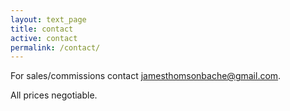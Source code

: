 ```yaml
---
layout: text_page
title: contact
active: contact
permalink: /contact/
---
```


For sales/commissions contact <a href="mailto: jamesthomsonbache@gmail.com">jamesthomsonbache@gmail.com</a>.

All prices negotiable.
